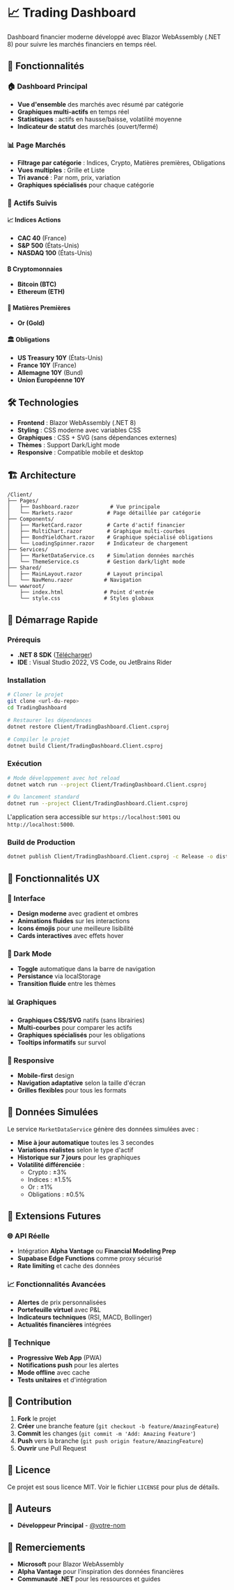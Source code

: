 # 📈 Trading Dashboard

Dashboard financier moderne développé avec Blazor WebAssembly (.NET 8) pour suivre les marchés financiers en temps réel.

## 🎯 Fonctionnalités

### 🏠 Dashboard Principal
- **Vue d'ensemble** des marchés avec résumé par catégorie
- **Graphiques multi-actifs** en temps réel 
- **Statistiques** : actifs en hausse/baisse, volatilité moyenne
- **Indicateur de statut** des marchés (ouvert/fermé)

### 📊 Page Marchés
- **Filtrage par catégorie** : Indices, Crypto, Matières premières, Obligations
- **Vues multiples** : Grille et Liste
- **Tri avancé** : Par nom, prix, variation
- **Graphiques spécialisés** pour chaque catégorie

### 💎 Actifs Suivis

#### 📈 Indices Actions
- **CAC 40** (France)
- **S&P 500** (États-Unis)
- **NASDAQ 100** (États-Unis)

#### ₿ Cryptomonnaies
- **Bitcoin (BTC)**
- **Ethereum (ETH)**

#### 🥇 Matières Premières
- **Or (Gold)**

#### 🏛️ Obligations
- **US Treasury 10Y** (États-Unis)
- **France 10Y** (France)
- **Allemagne 10Y** (Bund)
- **Union Européenne 10Y**

## 🛠️ Technologies

- **Frontend** : Blazor WebAssembly (.NET 8)
- **Styling** : CSS moderne avec variables CSS
- **Graphiques** : CSS + SVG (sans dépendances externes)
- **Thèmes** : Support Dark/Light mode
- **Responsive** : Compatible mobile et desktop

## 🏗️ Architecture

```
/Client/
├── Pages/
│   ├── Dashboard.razor          # Vue principale
│   └── Markets.razor           # Page détaillée par catégorie
├── Components/
│   ├── MarketCard.razor        # Carte d'actif financier
│   ├── MultiChart.razor        # Graphique multi-courbes
│   ├── BondYieldChart.razor    # Graphique spécialisé obligations
│   └── LoadingSpinner.razor    # Indicateur de chargement
├── Services/
│   ├── MarketDataService.cs    # Simulation données marchés
│   └── ThemeService.cs         # Gestion dark/light mode
├── Shared/
│   ├── MainLayout.razor        # Layout principal
│   └── NavMenu.razor          # Navigation
└── wwwroot/
    ├── index.html             # Point d'entrée
    └── style.css              # Styles globaux
```

## 🚀 Démarrage Rapide

### Prérequis
- **.NET 8 SDK** ([Télécharger](https://dotnet.microsoft.com/download/dotnet/8.0))
- **IDE** : Visual Studio 2022, VS Code, ou JetBrains Rider

### Installation
```bash
# Cloner le projet
git clone <url-du-repo>
cd TradingDashboard

# Restaurer les dépendances
dotnet restore Client/TradingDashboard.Client.csproj

# Compiler le projet
dotnet build Client/TradingDashboard.Client.csproj
```

### Exécution
```bash
# Mode développement avec hot reload
dotnet watch run --project Client/TradingDashboard.Client.csproj

# Ou lancement standard
dotnet run --project Client/TradingDashboard.Client.csproj
```

L'application sera accessible sur `https://localhost:5001` ou `http://localhost:5000`.

### Build de Production
```bash
dotnet publish Client/TradingDashboard.Client.csproj -c Release -o dist/
```

## 📱 Fonctionnalités UX

### 🎨 Interface
- **Design moderne** avec gradient et ombres
- **Animations fluides** sur les interactions
- **Icons émojis** pour une meilleure lisibilité
- **Cards interactives** avec effets hover

### 🌙 Dark Mode
- **Toggle** automatique dans la barre de navigation
- **Persistance** via localStorage
- **Transition fluide** entre les thèmes

### 📊 Graphiques
- **Graphiques CSS/SVG** natifs (sans librairies)
- **Multi-courbes** pour comparer les actifs
- **Graphiques spécialisés** pour les obligations
- **Tooltips informatifs** sur survol

### 📱 Responsive
- **Mobile-first** design
- **Navigation adaptative** selon la taille d'écran
- **Grilles flexibles** pour tous les formats

## 🔄 Données Simulées

Le service `MarketDataService` génère des données simulées avec :

- **Mise à jour automatique** toutes les 3 secondes
- **Variations réalistes** selon le type d'actif
- **Historique sur 7 jours** pour les graphiques
- **Volatilité différenciée** :
  - Crypto : ±3%
  - Indices : ±1.5%
  - Or : ±1%
  - Obligations : ±0.5%

## 🔮 Extensions Futures

### 🌐 API Réelle
- Intégration **Alpha Vantage** ou **Financial Modeling Prep**
- **Supabase Edge Functions** comme proxy sécurisé
- **Rate limiting** et cache des données

### 📈 Fonctionnalités Avancées
- **Alertes** de prix personnalisées
- **Portefeuille virtuel** avec P&L
- **Indicateurs techniques** (RSI, MACD, Bollinger)
- **Actualités financières** intégrées

### 🔧 Technique
- **Progressive Web App** (PWA)
- **Notifications push** pour les alertes
- **Mode offline** avec cache
- **Tests unitaires** et d'intégration

## 🤝 Contribution

1. **Fork** le projet
2. **Créer** une branche feature (`git checkout -b feature/AmazingFeature`)
3. **Commit** les changes (`git commit -m 'Add: Amazing Feature'`)
4. **Push** vers la branche (`git push origin feature/AmazingFeature`)
5. **Ouvrir** une Pull Request

## 📄 Licence

Ce projet est sous licence MIT. Voir le fichier `LICENSE` pour plus de détails.

## 👥 Auteurs

- **Développeur Principal** - [@votre-nom](https://github.com/votre-nom)

## 🙏 Remerciements

- **Microsoft** pour Blazor WebAssembly
- **Alpha Vantage** pour l'inspiration des données financières
- **Communauté .NET** pour les ressources et guides 